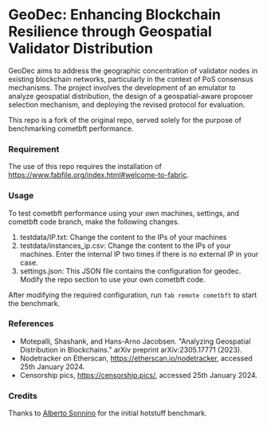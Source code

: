 # GeoDec: Enhancing Blockchain Resilience through Geospatial Validator Distribution

GeoDec aims to address the geographic concentration of validator nodes in existing blockchain networks, particularly in the context of PoS consensus mechanisms. The project involves the development of an emulator to analyze geospatial distribution, the design of a geospatial-aware proposer selection mechanism, and deploying the revised protocol for evaluation.

This repo is a fork of the original repo, served solely for the purpose of benchmarking cometbft performance.

### Requirement
The use of this repo requires the installation of https://www.fabfile.org/index.html#welcome-to-fabric.

### Usage
To test cometbft performance using your own machines, settings, and cometbft code branch, make the following changes.
1. testdata/IP.txt: Change the content to the IPs of your machines
2. testdata/instances_ip.csv: Change the content to the IPs of your machines. Enter the internal IP two times if there is no external IP in your case.
3. settings.json: This JSON file contains the configuration for geodec. Modify the repo section to use your own cometbft code.

After modifying the required configuration, run ```fab remote cometbft``` to start the benchmark.

### References
- Motepalli, Shashank, and Hans-Arno Jacobsen. "Analyzing Geospatial Distribution in Blockchains." arXiv preprint arXiv:2305.17771 (2023).
- Nodetracker on Etherscan, https://etherscan.io/nodetracker, accessed 25th January 2024.
- Censorship pics, https://censorship.pics/, accessed 25th January 2024.

### Credits
Thanks to [Alberto Sonnino](https://github.com/asonnino) for the initial hotstuff benchmark.
